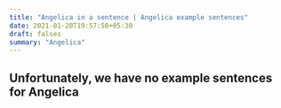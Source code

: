 ```yaml
---
title: "Angelica in a sentence | Angelica example sentences"
date: 2021-01-20T19:57:50+05:30
draft: falses
summary: "Angelica"
---
```

## Unfortunately, we have no example sentences for Angelica                 
